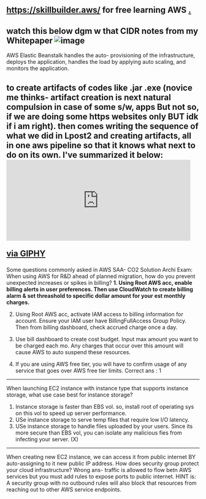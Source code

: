 https://skillbuilder.aws/  for free learning AWS [.](https://gist.github.com/AWScommunity/33ab6119dcdeffa149f245f3257fd889#comments)
---
watch this below dgm w that CIDR notes from my Whitepaper
![image](https://user-images.githubusercontent.com/109033173/179360300-b733baea-4dd6-46a9-ab4a-e557d09a2b2b.png)
---
AWS Elastic Beanstalk handles the auto- provisioning of the infrastructure, deploys the application, handles the load by applying auto scaling, and monitors the application.

to create artifacts of codes like .jar .exe (novice me thinks- artifact creation is next natural compulsion in case of some s/w, apps But not so, if we are doing some https websites only BUT idk if i am right). then comes writing the sequence of what we did in Lpost2 and creating artifacts, all in one aws pipeline so that it knows what next to do on its own. I've summarized it below: <iframe src="https://giphy.com/embed/2wLc0VnNbFwyRCZn2U" width="480" height="211" frameBorder="0" class="giphy-embed" allowFullScreen></iframe><p><a href="https://giphy.com/gifs/2wLc0VnNbFwyRCZn2U">via GIPHY</a></p>
---
Some questions commonly asked in AWS SAA- CO2 Solution Archi Exam:
When using AWS for R&D ahead of planned migration, how do you prevent unexpected increases or spikes in billing?
**1.  Using Root AWS acc, enable billing alerts in user preferences. Then use CloudWatch to create billing alarm & set threashold to specific dollar amount for your est monthly charges.**

2.  Using Root AWS acc, activate IAM access to billing information for account. Ensure your IAM user have BillingFullAccess Group Policy. Then from billing dashboard, check accrued charge once a day.
3.  Use bill dashboard to create cost budget. Input max amount you want to be charged each mo. Any charges that occur over this amount will cause AWS to auto suspend these resources.

4.  If you are using AWS free tier, you will have to confirm usage of any service that goes over AWS free tier limits.
Correct ans : 1

---
When launching EC2 instance with instance type that supports instance storage, what use case best for instance storage?
1. Instance storage is faster than EBS vol. so, install root of operating sys on this vol to speed up server performance.
2. USe instance storage to serve temp files that require low I/O latency.
3. USe instance storage to handle files uploaded by your users. Since its more secure than EBS vol, you can isolate any malicious fies from infecting your server. (X)
 
---
 When creating new EC2 instance, we can access it from public internet BY auto-assigning to it new public IP address.
 How does security group protect your cloud infrastructure? Wrong ans- traffic is allowed to flow betn AWS services but you must add rules to expose ports to public internet. HINT is: A security group with no outbound rules will also block that resources from reaching out to other AWS service endpoints. 
